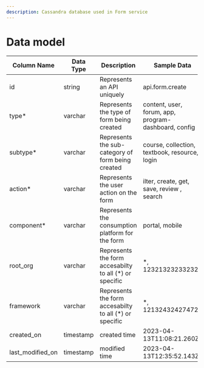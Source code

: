 ```yaml
---
description: Cassandra database used in Form service
---
```


# Data model



| Column Name        | Data Type | Description                                             | Sample Data                                          |
| ------------------ | --------- | ------------------------------------------------------- | ---------------------------------------------------- |
| id                 | string    | Represents an API uniquely                              | api.form.create                                      |
| type\*             | varchar   | Represents the type of form being created               | content, user, forum, app, program-dashboard, config |
| subtype\*          | varchar   | Represents the sub-category of form being created       | course, collection, textbook, resource, login        |
| action\*           | varchar   | Represents the user action on the form                  | ilter, create, get, save, review , search            |
| component\*        | varchar   | Represents the consumption platform for the form        | portal, mobile                                       |
| root\_org          | varchar   | Represents the form accesabilty to all (\*) or specific | \*, 123213232332323                                  |
| framework          | varchar   | Represents the form accesabilty to all (\*) or specific | \*, 121324324274724                                  |
| created\_on        | timestamp | created time                                            | 2023-04-13T11:08:21.260Z                             |
| last\_modified\_on | timestamp | modified time                                           | 2023-04-13T12:35:52.143Z                             |
